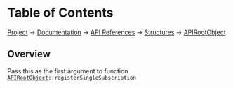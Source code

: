 # Table of Contents
[Project](https://github.com/ksxatompackages/quick-spawn) → [Documentation](../..) → [API References](..) → [Structures](.) → [APIRootObject](./api.md)

## Overview

Pass this as the first argument to function <code>[APIRootObject](./classes/api.md)::registerSingleSubscription</code>
